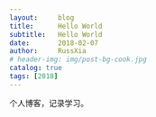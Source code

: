 ```yaml
---
layout:     blog
title:      Hello World
subtitle:   Hello World
date:       2018-02-07
author:     RussXia
# header-img: img/post-bg-cook.jpg
catalog: true
tags: [2018]
---
```

个人博客，记录学习。

